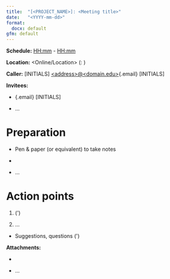 ```yaml
---
title:  "[<PROJECT_NAME>]: <Meeting title>"
date:   "<YYYY-mm-dd>"
format:
  docx: default
gfm: default
---
```


**Schedule:** <HH:mm> <timezone> - <HH:mm> <timezone>

**Location:** <Online/Location> (<Platform>: <URL>)

**Caller:** <Name Surname> \[INITIALS\]
[\<address\>\@\<domain.edu\>](mailto:%address@domain.edu){.email} \[INITIALS\]

**Invitees:**

-   <name surname> [<email>](mailto:email){.email} \[INITIALS\]

-   ...

# Preparation

-   Pen & paper (or equivalent) to take notes

-   <Previous task>

-   ...

# Action points

1.  <Point> (<duration>')

2.  ...

-   Suggestions, questions (<duration>')

**Attachments:**

-   [<File name>](URL)

-   ...
